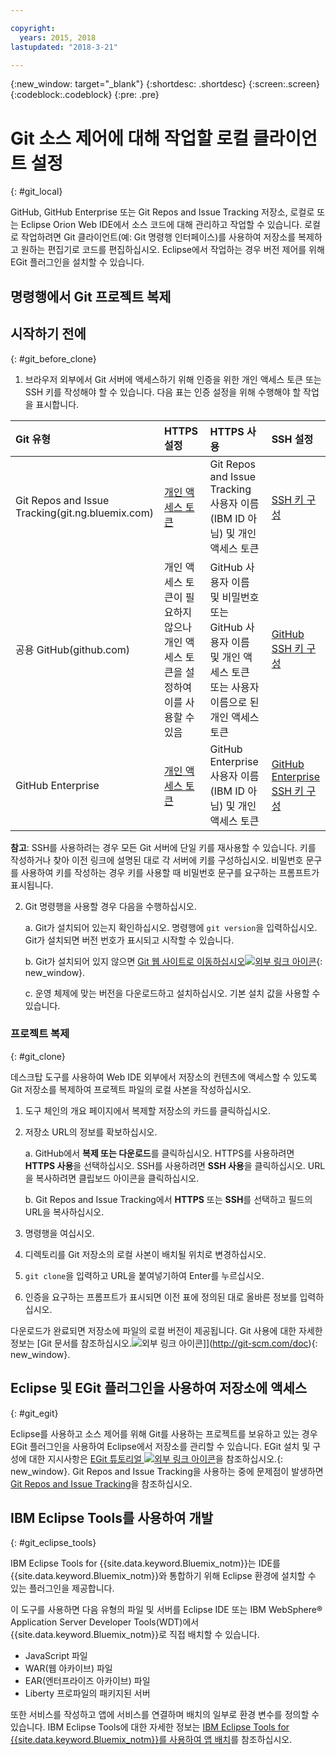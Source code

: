 ```yaml
---

copyright:
  years: 2015, 2018
lastupdated: "2018-3-21"

---
```


{:new_window: target="_blank"}
{:shortdesc: .shortdesc}
{:screen:.screen}
{:codeblock:.codeblock}
{:pre: .pre}

# Git 소스 제어에 대해 작업할 로컬 클라이언트 설정
{: #git_local}


GitHub, GitHub Enterprise 또는 Git Repos and Issue Tracking 저장소, 로컬로 또는 Eclipse Orion Web IDE에서 소스 코드에 대해 관리하고 작업할 수 있습니다. 로컬로 작업하려면 Git 클라이언트(예: Git 명령행 인터페이스)를 사용하여 저장소를 복제하고 원하는 편집기로 코드를 편집하십시오. Eclipse에서 작업하는 경우 버전 제어를 위해 EGit 플러그인을 설치할 수 있습니다.

## 명령행에서 Git 프로젝트 복제


## 시작하기 전에
{: #git_before_clone}

1. 브라우저 외부에서 Git 서버에 액세스하기 위해 인증을 위한 개인 액세스 토큰 또는 SSH 키를 작성해야 할 수 있습니다. 다음 표는 인증 설정을 위해 수행해야 할 작업을 표시합니다.

| Git 유형  | HTTPS 설정 | HTTPS 사용 |  SSH 설정 |
|:-----------|:-------------|:------------|:-------------|
| Git Repos and Issue Tracking(git.ng.bluemix.com) | [개인 액세스 토큰](/docs/services/ContinuousDelivery/git_working.html#git_authentication) | Git Repos and Issue Tracking 사용자 이름(IBM ID 아님) 및 개인 액세스 토큰 | [SSH 키 구성](/docs/services/ContinuousDelivery/git_working.html#git_authentication) |
| 공용 GitHub(github.com) | 개인 액세스 토큰이 필요하지 않으나 개인 액세스 토큰을 설정하여 이를 사용할 수 있음 | GitHub 사용자 이름 및 비밀번호 또는 GitHub 사용자 이름 및 개인 액세스 토큰 또는 사용자 이름으로 된 개인 액세스 토큰 | [GitHub SSH 키 구성](https://help.github.com/articles/generating-a-new-ssh-key-and-adding-it-to-the-ssh-agent/) |
| GitHub Enterprise | [개인 액세스 토큰](/docs/services/ghededicated/index.html#gheded_getting_started#ghe_auth) | GitHub Enterprise 사용자 이름(IBM ID 아님) 및 개인 액세스 토큰 | [GitHub Enterprise SSH 키 구성](/docs/services/ghededicated/index.html#gheded_getting_started#ghe_auth) |

**참고**: SSH를 사용하려는 경우 모든 Git 서버에 단일 키를 재사용할 수 있습니다. 키를 작성하거나 찾아 이전 링크에 설명된 대로 각 서버에 키를 구성하십시오. 비밀번호 문구를 사용하여 키를 작성하는 경우 키를 사용할 때 비밀번호 문구를 요구하는 프롬프트가 표시됩니다.

2. Git 명령행을 사용할 경우 다음을 수행하십시오.

    a. Git가 설치되어 있는지 확인하십시오. 명령행에 `git version`을 입력하십시오. Git가 설치되면 버전 번호가 표시되고 시작할 수 있습니다.

    b. Git가 설치되어 있지 않으면 [Git 웹 사이트로 이동하십시오![외부 링크 아이콘](../../icons/launch-glyph.svg "외부 링크 아이콘")](http://git-scm.com/downloads){: new_window}.

    c. 운영 체제에 맞는 버전을 다운로드하고 설치하십시오. 기본 설치 값을 사용할 수 있습니다.


### 프로젝트 복제
{: #git_clone}

데스크탑 도구를 사용하여 Web IDE 외부에서 저장소의 컨텐츠에 액세스할 수 있도록 Git 저장소를 복제하여 프로젝트 파일의 로컬 사본을 작성하십시오.

1. 도구 체인의 개요 페이지에서 복제할 저장소의 카드를 클릭하십시오.

2. 저장소 URL의 정보를 확보하십시오.

   a. GitHub에서 **복제 또는 다운로드**를 클릭하십시오. HTTPS를 사용하려면 **HTTPS 사용**을 선택하십시오.  SSH를 사용하려면 **SSH 사용**을 클릭하십시오. URL을 복사하려면 클립보드 아이콘을 클릭하십시오.

   b. Git Repos and Issue Tracking에서 **HTTPS** 또는 **SSH**를 선택하고 필드의 URL을 복사하십시오.

3. 명령행을 여십시오.

4. 디렉토리를 Git 저장소의 로컬 사본이 배치될 위치로 변경하십시오.

5. `git clone`을 입력하고 URL을 붙여넣기하여 Enter를 누르십시오.

6. 인증을 요구하는 프롬프트가 표시되면 이전 표에 정의된 대로 올바른 정보를 입력하십시오.


다운로드가 완료되면 저장소에 파일의 로컬 버전이 제공됩니다. Git 사용에 대한 자세한 정보는 [Git 문서를 참조하십시오.![외부 링크 아이콘](../../icons/launch-glyph.svg "외부 링크 아이콘")]](http://git-scm.com/doc){: new_window}.


## Eclipse 및 EGit 플러그인을 사용하여 저장소에 액세스
{: #git_egit}

Eclipse를 사용하고 소스 제어를 위해 Git를 사용하는 프로젝트를 보유하고 있는 경우 EGit 플러그인을 사용하여 Eclipse에서 저장소를 관리할 수 있습니다. EGit 설치 및 구성에 대한 지시사항은 [EGit 튜토리얼 ![외부 링크 아이콘](../../icons/launch-glyph.svg "외부 링크 아이콘")](http://eclipsesource.com/blogs/tutorials/egit-tutorial/)을 참조하십시오.{: new_window}.
Git Repos and Issue Tracking을 사용하는 중에 문제점이 발생하면 [Git Repos and Issue Tracking](git_working.html#git_local)을 참조하십시오.

## IBM Eclipse Tools를 사용하여 개발
{: #git_eclipse_tools}

IBM Eclipse Tools for {{site.data.keyword.Bluemix_notm}}는 IDE를 {{site.data.keyword.Bluemix_notm}}와 통합하기 위해 Eclipse 환경에 설치할 수 있는 플러그인을 제공합니다.

이 도구를 사용하면 다음 유형의 파일 및 서버를 Eclipse IDE 또는 IBM WebSphere&reg; Application Server Developer Tools(WDT)에서 {{site.data.keyword.Bluemix_notm}}로 직접 배치할 수 있습니다.

* JavaScript 파일
* WAR(웹 아카이브) 파일
* EAR(엔터프라이즈 아카이브) 파일
* Liberty 프로파일의 패키지된 서버

또한 서비스를 작성하고 앱에 서비스를 연결하며 배치의 일부로 환경 변수를 정의할 수 있습니다. IBM Eclipse Tools에 대한 자세한 정보는 [IBM Eclipse Tools for {{site.data.keyword.Bluemix_notm}}를 사용하여 앱 배치](../../manageapps/eclipsetools/eclipsetools.html)를 참조하십시오. 

